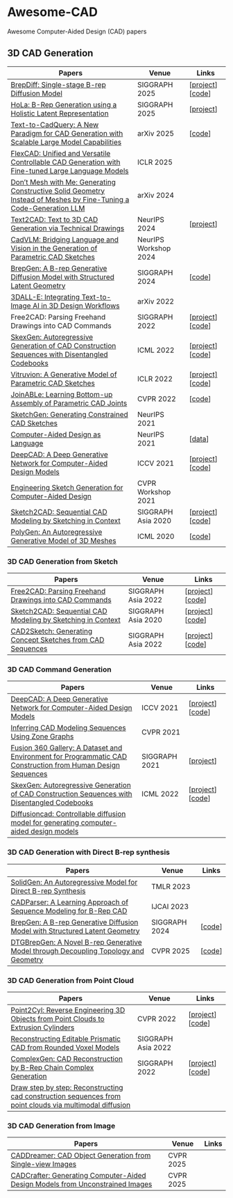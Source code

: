 # Awesome-CAD
Awesome Computer-Aided Design (CAD) papers

## 3D CAD Generation

| Papers | Venue | Links |
|--------|-------|-------|
| [BrepDiff: Single-stage B-rep Diffusion Model](https://drive.google.com/file/d/1ZkdjmljmbJer5Lbn55UwKRqR9AcHBydA/view) | SIGGRAPH 2025 | [[project](https://brepdiff.github.io/)] [[code](https://github.com/brepdiff/brepdiff)] |
| [HoLa: B-Rep Generation using a Holistic Latent Representation](https://arxiv.org/abs/2504.14257) | SIGGRAPH 2025 | [[project](https://vcc.tech/research/2025/HolaBrep)] |
| [Text-to-CadQuery: A New Paradigm for CAD Generation with Scalable Large Model Capabilities](https://www.arxiv.org/abs/2505.06507) | arXiv 2025 | [[code](https://github.com/Text-to-CadQuery/Text-to-CadQuery)] |
| [FlexCAD: Unified and Versatile Controllable CAD Generation with Fine-tuned Large Language Models](https://arxiv.org/abs/2411.05823) | ICLR 2025 | | 
| [Don’t Mesh with Me: Generating Constructive Solid Geometry Instead of Meshes by Fine-Tuning a Code-Generation LLM](https://arxiv.org/abs/2411.15279) | arXiv 2024 | |
| [Text2CAD: Text to 3D CAD Generation via Technical Drawings](https://arxiv.org/abs/2411.06206) | NeurIPS 2024 | [[project](https://sadilkhan.github.io/text2cad-project/)] |
| [CadVLM: Bridging Language and Vision in the Generation of Parametric CAD Sketches](https://arxiv.org/abs/2409.17457) | NeurIPS Workshop 2024 | |
| [BrepGen: A B-rep Generative Diffusion Model with Structured Latent Geometry](https://arxiv.org/abs/2401.15563) | SIGGRAPH 2024 | [[code](https://github.com/samxuxiang/BrepGen)] |
| [3DALL-E: Integrating Text-to-Image AI in 3D Design Workflows](https://arxiv.org/abs/2210.11603)| arXiv 2022 | |
| Free2CAD: Parsing Freehand Drawings into CAD Commands | SIGGRAPH 2022 | [[project](https://geometry.cs.ucl.ac.uk/projects/2022/free2cad/)] [[code](https://github.com/Enigma-li/Free2CAD)] |
| [SkexGen: Autoregressive Generation of CAD Construction Sequences with Disentangled Codebooks](https://arxiv.org/abs/2207.04632) | ICML 2022 | [[project](https://samxuxiang.github.io/skexgen)] [[code](https://github.com/samxuxiang/SkexGen)] |
| [Vitruvion: A Generative Model of Parametric CAD Sketches](https://arxiv.org/abs/2109.14124) | ICLR 2022 | [[project]](https://lips.cs.princeton.edu/vitruvion/) [[code](https://github.com/PrincetonLIPS/vitruvion)] |
| [JoinABLe: Learning Bottom-up Assembly of Parametric CAD Joints](https://arxiv.org/abs/2111.12772) | CVPR 2022 | [[code](https://github.com/AutodeskAILab/JoinABLe)] |
| [SketchGen: Generating Constrained CAD Sketches](https://arxiv.org/abs/2106.02711) | NeurIPS 2021 | |
| [Computer-Aided Design as Language](https://arxiv.org/abs/2105.02769) | NeurIPS 2021 | [[data](http://github.com/deepmind/deepmind-research/blob/master/cadl)] |
| [DeepCAD: A Deep Generative Network for Computer-Aided Design Models](https://arxiv.org/abs/2105.09492) | ICCV 2021 | [[project](http://www.cs.columbia.edu/cg/deepcad/)] [[code](https://github.com/ChrisWu1997/DeepCAD)] |
| [Engineering Sketch Generation for Computer-Aided Design](https://arxiv.org/abs/2104.09621) | CVPR Workshop 2021 | |
| [Sketch2CAD: Sequential CAD Modeling by Sketching in Context](https://arxiv.org/abs/2009.04927) | SIGGRAPH Asia 2020 | [[project](http://geometry.cs.ucl.ac.uk/projects/2020/sketch2cad/)] [[code](https://github.com/Enigma-li/Sketch2CAD)] |
| [PolyGen: An Autoregressive Generative Model of 3D Meshes](https://arxiv.org/abs/2002.10880) | ICML 2020 | [[code](https://github.com/deepmind/deepmind-research/blob/master/polygen/)] |

### 3D CAD Generation from Sketch

| Papers | Venue | Links |
|--------|-------|-------|
| [Free2CAD: Parsing Freehand Drawings into CAD Commands](http://www-sop.inria.fr/reves/Basilic/2022/LPBM22/Free2CAD.pdf) | SIGGRAPH Asia 2022 | [[project](https://geometry.cs.ucl.ac.uk/projects/2022/free2cad/)] [[code](https://github.com/Enigma-li/Free2CAD)] |
| [Sketch2CAD: Sequential CAD Modeling by Sketching in Context](https://arxiv.org/abs/2009.04927) | SIGGRAPH Asia 2020 | [[project](http://geometry.cs.ucl.ac.uk/projects/2020/sketch2cad/)] [[code](https://github.com/Enigma-li/Sketch2CAD)] |
| [CAD2Sketch: Generating Concept Sketches from CAD Sequences](https://repo-sam.inria.fr/d3/cad2sketch/cad2sketch_paper.pdf) | SIGGRAPH Asia 2022 | [[project](https://ns.inria.fr/d3/cad2sketch/)] [[code](https://gitlab.inria.fr/D3/cad2sketch)] |

### 3D CAD Command Generation

| Papers | Venue | Links |
|--------|-------|-------|
| [DeepCAD: A Deep Generative Network for Computer-Aided Design Models](https://arxiv.org/abs/2105.09492) | ICCV 2021 | [[project](http://www.cs.columbia.edu/cg/deepcad/)] [[code](https://github.com/ChrisWu1997/DeepCAD)] |
| [Inferring CAD Modeling Sequences Using Zone Graphs]([https://arxiv.org/abs/2105.09492](https://arxiv.org/pdf/2104.03900)) | CVPR 2021 |  |
| [Fusion 360 Gallery: A Dataset and Environment for Programmatic CAD Construction from Human Design Sequences](https://arxiv.org/abs/2010.02392) | SIGGRAPH 2021 | [[project](https://github.com/AutodeskAILab/Fusion360GalleryDataset)] |
| [SkexGen: Autoregressive Generation of CAD Construction Sequences with Disentangled Codebooks](https://arxiv.org/abs/2207.04632) | ICML 2022 | [[project](https://samxuxiang.github.io/skexgen)] [[code](https://github.com/samxuxiang/SkexGen)] |
| [Diffusioncad: Controllable diffusion model for generating computer-aided design models]() |  |  |

### 3D CAD Generation with Direct B-rep synthesis

| Papers | Venue | Links |
|--------|-------|-------|
| [SolidGen: An Autoregressive Model for Direct B-rep Synthesis](https://arxiv.org/abs/2203.13944) | TMLR 2023 | |
| [CADParser: A Learning Approach of Sequence Modeling for B-Rep CAD](https://www.ijcai.org/proceedings/2023/0200.pdf) | IJCAI 2023 | |
| [BrepGen: A B-rep Generative Diffusion Model with Structured Latent Geometry](https://arxiv.org/abs/2401.15563) | SIGGRAPH 2024 | [[code](https://github.com/samxuxiang/BrepGen)] |
| [DTGBrepGen: A Novel B-rep Generative Model through Decoupling Topology and Geometry](https://arxiv.org/pdf/2503.13110) | CVPR 2025 | [[code](https://github.com/jinli99/DTGBrepGen)] |

### 3D CAD Generation from Point Cloud

| Papers | Venue | Links |
|--------|-------|-------|
| [Point2Cyl: Reverse Engineering 3D Objects from Point Clouds to Extrusion Cylinders](https://arxiv.org/abs/2112.09329) | CVPR 2022 | [[project](https://point2cyl.github.io/)] [[code](https://github.com/mikacuy/point2cyl)] |
| [Reconstructing Editable Prismatic CAD from Rounded Voxel Models](https://arxiv.org/abs/2209.01161) | SIGGRAPH Asia 2022 | |
| [ComplexGen: CAD Reconstruction by B-Rep Chain Complex Generation](https://arxiv.org/abs/2205.14573) | SIGGRAPH 2022 | [[project](https://haopan.github.io/complexgen.html)] [[code](https://github.com/guohaoxiang/ComplexGen)] |
| [Draw step by step: Reconstructing cad construction sequences from point clouds via multimodal diffusion]() |  |  |

### 3D CAD Generation from Image

| Papers | Venue | Links |
|--------|-------|-------|
| [CADDreamer: CAD Object Generation from Single-view Images](https://arxiv.org/pdf/2502.20732) | CVPR 2025 |  |
| [CADCrafter: Generating Computer-Aided Design Models from Unconstrained Images](https://arxiv.org/pdf/2504.04753) | CVPR 2025 |  |


